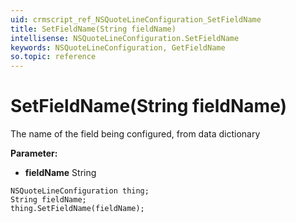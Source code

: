 ```yaml
---
uid: crmscript_ref_NSQuoteLineConfiguration_SetFieldName
title: SetFieldName(String fieldName)
intellisense: NSQuoteLineConfiguration.SetFieldName
keywords: NSQuoteLineConfiguration, GetFieldName
so.topic: reference
---
```


# SetFieldName(String fieldName)

The name of the field being configured, from data dictionary

**Parameter:** 
* **fieldName** String

```crmscript
NSQuoteLineConfiguration thing;
String fieldName;
thing.SetFieldName(fieldName);
```

